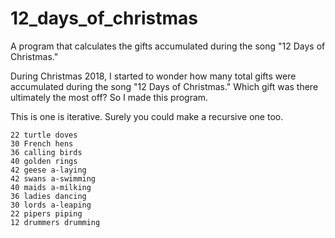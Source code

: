 # 12_days_of_christmas
A program that calculates the gifts accumulated during the song "12 Days of Christmas."

During Christmas 2018, I started to wonder how many total gifts were accumulated during the song "12 Days of Christmas." Which gift was there ultimately the most off? So I made this program.

This is one is iterative. Surely you could make a recursive one too.

```12 partridges in a pear tree
22 turtle doves
30 French hens
36 calling birds
40 golden rings
42 geese a-laying
42 swans a-swimming
40 maids a-milking
36 ladies dancing
30 lords a-leaping
22 pipers piping
12 drummers drumming
